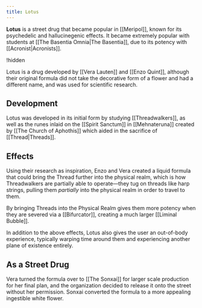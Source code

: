 ```yaml
---
title: Lotus
---
```


**Lotus** is a street drug that became popular in [[Meripol]], known for its psychedelic and hallucinegenic effects. It became extremely popular with students at [[The Basentia Omnia|The Basentia]], due to its potency with [[Acronist|Acronists]]. 

!hidden

Lotus is a drug developed by [[Vera Lauten]] and [[Enzo Quint]], although their original formula did not take the decorative form of a flower and had a different name, and was used for scientific research. 

## Development
Lotus was developed in its initial form by studying [[Threadwalkers]], as well as the runes inlaid on the [[Spirit Sanctum]] in [[Mehnateruna]] created by [[The Church of Aphothis]] which aided in the sacrifice of [[Thread|Threads]]. 

## Effects
Using their research as inspiration, Enzo and Vera created a liquid formula that could bring the Thread further into the physical realm, which is how Threadwalkers are partially able to operate—they tug on threads like harp strings, pulling them *partially* into the physical realm in order to travel to them.

By bringing Threads into the Physical Realm gives them more potency when they are severed via a [[Bifurcator]], creating a much larger [[Liminal Bubble]].

In addition to the above effects, Lotus also gives the user an out-of-body experience, typically warping time around them and experiencing another plane of existence entirely.

## As a Street Drug
Vera turned the formula over to [[The Sonxai]] for larger scale production for her final plan, and the organization decided to release it onto the street without her permission. Sonxai converted the formula to a more appealing ingestible white flower.

